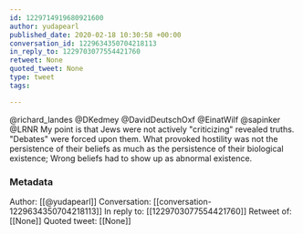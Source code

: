 ```yaml
---
id: 1229714919680921600
author: yudapearl
published_date: 2020-02-18 10:30:58 +00:00
conversation_id: 1229634350704218113
in_reply_to: 1229703077554421760
retweet: None
quoted_tweet: None
type: tweet
tags:

---
```


@richard_landes @DKedmey @DavidDeutschOxf @EinatWilf @sapinker @LRNR My point is that Jews were not actively "criticizing" revealed truths. "Debates" were forced upon them. What provoked hostility was not the persistence of their beliefs as much as the persistence of their biological existence; Wrong beliefs had to show up as abnormal existence.

### Metadata

Author: [[@yudapearl]]
Conversation: [[conversation-1229634350704218113]]
In reply to: [[1229703077554421760]]
Retweet of: [[None]]
Quoted tweet: [[None]]
